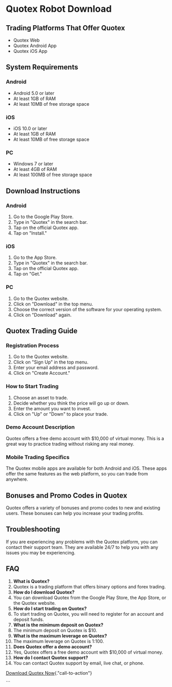 # Quotex Robot Download

## Trading Platforms That Offer Quotex

-   Quotex Web
-   Quotex Android App
-   Quotex iOS App

## System Requirements

### Android

-   Android 5.0 or later
-   At least 1GB of RAM
-   At least 10MB of free storage space

### iOS

-   iOS 10.0 or later
-   At least 1GB of RAM
-   At least 10MB of free storage space

### PC

-   Windows 7 or later
-   At least 4GB of RAM
-   At least 100MB of free storage space

## Download Instructions

### Android

1.  Go to the Google Play Store.
2.  Type in "Quotex" in the search bar.
3.  Tap on the official Quotex app.
4.  Tap on "Install."

### iOS

1.  Go to the App Store.
2.  Type in "Quotex" in the search bar.
3.  Tap on the official Quotex app.
4.  Tap on "Get."

### PC

1.  Go to the Quotex website.
2.  Click on "Download" in the top menu.
3.  Choose the correct version of the software for your operating
    system.
4.  Click on "Download" again.

## Quotex Trading Guide

### Registration Process

1.  Go to the Quotex website.
2.  Click on "Sign Up" in the top menu.
3.  Enter your email address and password.
4.  Click on "Create Account."

### How to Start Trading

1.  Choose an asset to trade.
2.  Decide whether you think the price will go up or down.
3.  Enter the amount you want to invest.
4.  Click on "Up" or "Down" to place your trade.

### Demo Account Description

Quotex offers a free demo account with \$10,000 of virtual money. This
is a great way to practice trading without risking any real money.

### Mobile Trading Specifics

The Quotex mobile apps are available for both Android and iOS. These
apps offer the same features as the web platform, so you can trade from
anywhere.

## Bonuses and Promo Codes in Quotex

Quotex offers a variety of bonuses and promo codes to new and existing
users. These bonuses can help you increase your trading profits.

## Troubleshooting

If you are experiencing any problems with the Quotex platform, you can
contact their support team. They are available 24/7 to help you with any
issues you may be experiencing.

## FAQ

1.  **What is Quotex?**
2.  Quotex is a trading platform that offers binary options and forex
    trading.
3.  **How do I download Quotex?**
4.  You can download Quotex from the Google Play Store, the App Store,
    or the Quotex website.
5.  **How do I start trading on Quotex?**
6.  To start trading on Quotex, you will need to register for an account
    and deposit funds.
7.  **What is the minimum deposit on Quotex?**
8.  The minimum deposit on Quotex is \$10.
9.  **What is the maximum leverage on Quotex?**
10. The maximum leverage on Quotex is 1:100.
11. **Does Quotex offer a demo account?**
12. Yes, Quotex offers a free demo account with \$10,000 of virtual
    money.
13. **How do I contact Quotex support?**
14. You can contact Quotex support by email, live chat, or phone.

[Download Quotex
Now](\%22https://traff.sbs/quotexonelink\%22){."call-to-action"}

\`\`\`

